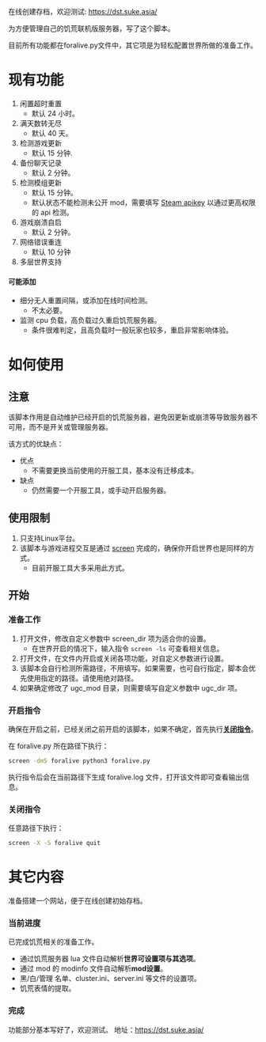 在线创建存档，欢迎测试: https://dst.suke.asia/

为方便管理自己的饥荒联机版服务器，写了这个脚本。

目前所有功能都在foralive.py文件中，其它项是为轻松配置世界所做的准备工作。

# 现有功能

1. 闲置超时重置
    * 默认 24 小时。
2. 满天数转无尽
    * 默认 40 天。
3. 检测游戏更新
    * 默认 15 分钟.
4. 备份聊天记录
    * 默认 2 分钟。
5. 检测模组更新
    * 默认 15 分钟。
    * 默认状态不能检测未公开 mod，需要填写 [Steam apikey](https://steamcommunity.com/dev/apikey) 以通过更高权限的 api 检测。
6. 游戏崩溃自启
    * 默认 2 分钟。
7. 网络错误重连
    * 默认 10 分钟
8. 多层世界支持

#### 可能添加

* 细分无人重置间隔，或添加在线时间检测。
    * 不太必要。
* 监测 cpu 负载，高负载过久重启饥荒服务器。
    * 条件很难判定，且高负载时一般玩家也较多，重启非常影响体验。

# 如何使用

## 注意

该脚本作用是自动维护已经开启的饥荒服务器，避免因更新或崩溃等导致服务器不可用，而不是开关或管理服务器。

该方式的优缺点：

* 优点
    * 不需要更换当前使用的开服工具，基本没有迁移成本。
* 缺点
    * 仍然需要一个开服工具，或手动开启服务器。

## 使用限制

1. 只支持Linux平台。
2. 该脚本与游戏进程交互是通过 [screen](https://www.gnu.org/software/screen/) 完成的，确保你开启世界也是同样的方式。
    * 目前开服工具大多采用此方式。

## 开始

### 准备工作

1. 打开文件，修改自定义参数中 screen_dir 项为适合你的设置。
    * 在世界开启的情况下，输入指令 `screen -ls` 可查看相关信息。
2. 打开文件，在文件内开启或关闭各项功能，对自定义参数进行设置。
3. 该脚本会自行检测所需路径，不用填写。如果需要，也可自行指定，脚本会优先使用指定的路径。请使用绝对路径。
4. 如果确定修改了 ugc_mod 目录，则需要填写自定义参数中 ugc_dir 项。

### 开启指令

确保在开启之前，已经关闭之前开启的该脚本，如果不确定，首先执行[**关闭指令**](#关闭指令)。

在 foralive.py 所在路径下执行：

```bash
screen -dmS foralive python3 foralive.py
```

执行指令后会在当前路径下生成 foralive.log 文件，打开该文件即可查看输出信息。

### 关闭指令

任意路径下执行：

```bash
screen -X -S foralive quit
```

# 其它内容

准备搭建一个网站，便于在线创建初始存档。

### 当前进度

已完成饥荒相关的准备工作。

* 通过饥荒服务器 lua 文件自动解析**世界可设置项与其选项**。
* 通过 mod 的 modinfo 文件自动解析**mod设置**。
* 黑/白/管理 名单、cluster.ini、server.ini 等文件的设置项。
* 饥荒表情的提取。

### 完成

功能部分基本写好了，欢迎测试。 地址：https://dst.suke.asia/
